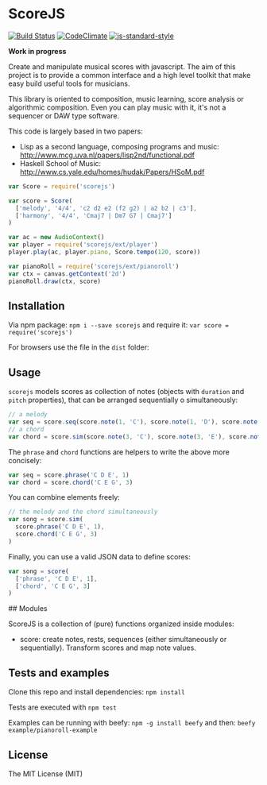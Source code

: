 # ScoreJS

[![Build Status](https://travis-ci.org/danigb/scorejs.svg?branch=master)](https://travis-ci.org/danigb/scorejs)
[![CodeClimate](https://codeclimate.com/github/danigb/scorejs/badges/gpa.svg)](https://codeclimate.com/github/danigb/scorejs)
[![js-standard-style](https://img.shields.io/badge/code%20style-standard-brightgreen.svg?style=flat)](https://github.com/feross/standard)

__Work in progress__

Create and manipulate musical scores with javascript. The aim of this project
is to provide a common interface and a high level toolkit that make easy
build useful tools for musicians.

This library is oriented to composition, music learning, score analysis or algorithmic composition. Even you can play music with it, it's not a sequencer or DAW type software.

This code is largely based in two papers:

- Lisp as a second language, composing programs and music: http://www.mcg.uva.nl/papers/lisp2nd/functional.pdf
- Haskell School of Music: http://www.cs.yale.edu/homes/hudak/Papers/HSoM.pdf

```js
var Score = require('scorejs')

var score = Score(
  ['melody', '4/4', 'c2 d2 e2 (f2 g2) | a2 b2 | c3'],
  ['harmony', '4/4', 'Cmaj7 | Dm7 G7 | Cmaj7']
)

var ac = new AudioContext()
var player = require('scorejs/ext/player')
player.play(ac, player.piano, Score.tempo(120, score))

var pianoRoll = require('scorejs/ext/pianoroll')
var ctx = canvas.getContext('2d')
pianoRoll.draw(ctx, score)
```

## Installation

Via npm package: `npm i --save scorejs` and require it:
`var score = require('scorejs')`

For browsers use the file in the `dist` folder:

## Usage

`scorejs` models scores as collection of notes (objects with `duration` and `pitch` properties), that can be arranged sequentially o simultaneously:

```js
// a melody
var seq = score.seq(score.note(1, 'C'), score.note(1, 'D'), score.note(1, 'E'))
// a chord
var chord = score.sim(score.note(3, 'C'), score.note(3, 'E'), score.note(3, 'G'))
```

The `phrase` and `chord` functions are helpers to write the above more concisely:

```js
var seq = score.phrase('C D E', 1)
var chord = score.chord('C E G', 3)
```

You can combine elements freely:

```js
// the melody and the chord simultaneously
var song = score.sim(
  score.phrase('C D E', 1),
  score.chord('C E G', 3)
)
```

Finally, you can use a valid JSON data to define scores:

```js
var song = score(
  ['phrase', 'C D E', 1],
  ['chord', 'C E G', 3]
)
```

## Modules

ScoreJS is a collection of (pure) functions organized inside modules:

- score: create notes, rests, sequences (either simultaneously or sequentially). Transform scores and map note values.


## Tests and examples

Clone this repo and install dependencies: `npm install`

Tests are executed with `npm test`

Examples can be running with beefy: `npm -g install beefy` and then: `beefy example/pianoroll-example`

## License

The MIT License (MIT)
